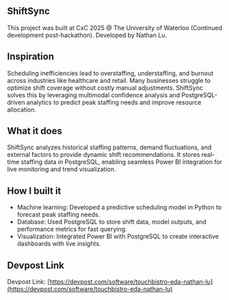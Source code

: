 ## ShiftSync  
This project was built at CxC 2025 @ The University of Waterloo (Continued development post-hackathon). Developed by Nathan Lu.  

## Inspiration  
Scheduling inefficiencies lead to overstaffing, understaffing, and burnout across industries like healthcare and retail. Many businesses struggle to optimize shift coverage without costly manual adjustments. ShiftSync solves this by leveraging multimodal confidence analysis and PostgreSQL-driven analytics to predict peak staffing needs and improve resource allocation.  

## What it does  
ShiftSync analyzes historical staffing patterns, demand fluctuations, and external factors to provide dynamic shift recommendations. It stores real-time staffing data in PostgreSQL, enabling seamless Power BI integration for live monitoring and trend visualization.  

## How I built it  
- Machine learning: Developed a predictive scheduling model in Python to forecast peak staffing needs.  
- Database: Used PostgreSQL to store shift data, model outputs, and performance metrics for fast querying.  
- Visualization: Integrated Power BI with PostgreSQL to create interactive dashboards with live insights.  

## Devpost Link  
Devpost Link: [https://devpost.com/software/touchbistro-eda-nathan-lu](https://devpost.com/software/touchbistro-eda-nathan-lu)  
